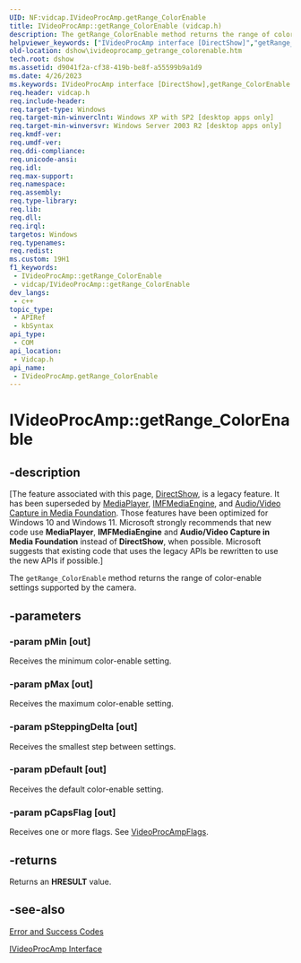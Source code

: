 ```yaml
---
UID: NF:vidcap.IVideoProcAmp.getRange_ColorEnable
title: IVideoProcAmp::getRange_ColorEnable (vidcap.h)
description: The getRange_ColorEnable method returns the range of color-enable settings supported by the camera.
helpviewer_keywords: ["IVideoProcAmp interface [DirectShow]","getRange_ColorEnable method","IVideoProcAmp.getRange_ColorEnable","IVideoProcAmp::getRange_ColorEnable","IVideoProcAmpgetRange_ColorEnable","dshow.ivideoprocamp_getrange_colorenable","getRange_ColorEnable","getRange_ColorEnable method [DirectShow]","getRange_ColorEnable method [DirectShow]","IVideoProcAmp interface","vidcap/IVideoProcAmp::getRange_ColorEnable"]
old-location: dshow\ivideoprocamp_getrange_colorenable.htm
tech.root: dshow
ms.assetid: d9041f2a-cf38-419b-be8f-a55599b9a1d9
ms.date: 4/26/2023
ms.keywords: IVideoProcAmp interface [DirectShow],getRange_ColorEnable method, IVideoProcAmp.getRange_ColorEnable, IVideoProcAmp::getRange_ColorEnable, IVideoProcAmpgetRange_ColorEnable, dshow.ivideoprocamp_getrange_colorenable, getRange_ColorEnable, getRange_ColorEnable method [DirectShow], getRange_ColorEnable method [DirectShow],IVideoProcAmp interface, vidcap/IVideoProcAmp::getRange_ColorEnable
req.header: vidcap.h
req.include-header: 
req.target-type: Windows
req.target-min-winverclnt: Windows XP with SP2 [desktop apps only]
req.target-min-winversvr: Windows Server 2003 R2 [desktop apps only]
req.kmdf-ver: 
req.umdf-ver: 
req.ddi-compliance: 
req.unicode-ansi: 
req.idl: 
req.max-support: 
req.namespace: 
req.assembly: 
req.type-library: 
req.lib: 
req.dll: 
req.irql: 
targetos: Windows
req.typenames: 
req.redist: 
ms.custom: 19H1
f1_keywords:
 - IVideoProcAmp::getRange_ColorEnable
 - vidcap/IVideoProcAmp::getRange_ColorEnable
dev_langs:
 - c++
topic_type:
 - APIRef
 - kbSyntax
api_type:
 - COM
api_location:
 - Vidcap.h
api_name:
 - IVideoProcAmp.getRange_ColorEnable
---
```


# IVideoProcAmp::getRange_ColorEnable


## -description

\[The feature associated with this page, [DirectShow](/windows/win32/directshow/directshow), is a legacy feature. It has been superseded by [MediaPlayer](/uwp/api/Windows.Media.Playback.MediaPlayer), [IMFMediaEngine](/windows/win32/api/mfmediaengine/nn-mfmediaengine-imfmediaengine), and [Audio/Video Capture in Media Foundation](windows/win32/medfound/audio-video-capture-in-media-foundation). Those features have been optimized for Windows 10 and Windows 11. Microsoft strongly recommends that new code use **MediaPlayer**, **IMFMediaEngine** and **Audio/Video Capture in Media Foundation** instead of **DirectShow**, when possible. Microsoft suggests that existing code that uses the legacy APIs be rewritten to use the new APIs if possible.\]

The <code>getRange_ColorEnable</code> method returns the range of color-enable settings supported by the camera.

## -parameters

### -param pMin [out]

Receives the minimum color-enable setting.

### -param pMax [out]

Receives the maximum color-enable setting.

### -param pSteppingDelta [out]

Receives the smallest step between settings.

### -param pDefault [out]

Receives the default color-enable setting.

### -param pCapsFlag [out]

Receives one or more flags. See <a href="/windows/win32/api/strmif/ne-strmif-videoprocampflags">VideoProcAmpFlags</a>.

## -returns

Returns an <b>HRESULT</b> value.

## -see-also

<a href="/windows/desktop/DirectShow/error-and-success-codes">Error and Success Codes</a>



<a href="/windows/desktop/api/vidcap/nn-vidcap-ivideoprocamp">IVideoProcAmp Interface</a>